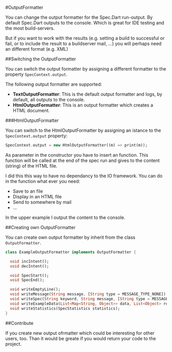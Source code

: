 #OutputFormatter

You can change the output formatter for the Spec.Dart run-output.
By default Spec.Dart outputs to the console. Which is great for IDE testing and the most build-servers.

But if you want to work with the results (e.g. setting a build to successful or fail, or to include the result to a buildserver mail, ...) you will perhaps need an different format (e.g. XML)
 
##Switching the OutputFormatter

You can switch the output formatter by assigning a different formatter to the property `SpecContext.output`.

The following output formatter are supported:
* **TextOutputFormatter**: This is the default output formatter and logs, by default, all outputs to the console.
* **HtmlOutputFormatter**: This is an output formatter which creates a HTML document.

###HtmlOutputFormatter

You can switch to the HtmlOutputFormatter by assigning an istance to the `SpecContext.output` property:
```dart
SpecContext.output = new HtmlOutputFormatter((m) => print(m));
```

As parameter in the constructor you have to insert an function. This function will be called at the end of the spec run and gives to the content (string) of the HTML file.

I did this this way to have no dependancy to the IO framework. You can do in the function what ever you need:
* Save to an file
* Display in an HTML file
* Send to somewhere by mail
* ...

In the upper example I output the content to the console.

##Creating own OutputFormatter

You can create own output formatter by inherit from the class `OutputFormatter`.

```dart
class ExampleOutputFormatter implements OutputFormatter {

  void incIntent();
  void decIntent();

  void SpecStart();
  void SpecEnd();

  void writeEmptyLine();
  void writeMessage(String message, [String type = MESSAGE_TYPE_NONE]);
  void writeSpec(String keyword, String message, [String type = MESSAGE_TYPE_NONE]);
  void writeExampleData(List<Map<String, Object>> data, List<Object> results);
  void writeStatistics(SpecStatistics statistics);
}
```

##Contribute

If you create new output ofrmatter which could be interesting for other users, too. Than it would be greate if you would return your code to the project.

